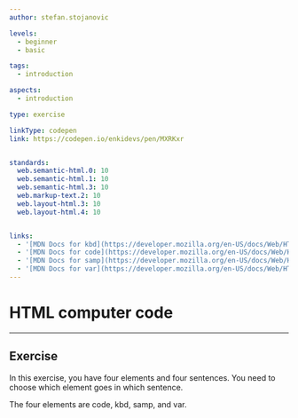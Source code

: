 ```yaml
---
author: stefan.stojanovic

levels:
  - beginner
  - basic

tags:
  - introduction

aspects:
  - introduction

type: exercise

linkType: codepen
link: https://codepen.io/enkidevs/pen/MXRKxr


standards:
  web.semantic-html.0: 10
  web.semantic-html.1: 10
  web.semantic-html.3: 10
  web.markup-text.2: 10
  web.layout-html.3: 10
  web.layout-html.4: 10


links:
  - '[MDN Docs for kbd](https://developer.mozilla.org/en-US/docs/Web/HTML/Element/kbd){website}'
  - '[MDN Docs for code](https://developer.mozilla.org/en-US/docs/Web/HTML/Element/code){documentation}'
  - '[MDN Docs for samp](https://developer.mozilla.org/en-US/docs/Web/HTML/Element/samp){website}'
  - '[MDN Docs for var](https://developer.mozilla.org/en-US/docs/Web/HTML/Element/var){website}'
---
```

# HTML computer code
---

## Exercise
In this exercise, you have four elements and four sentences. You need to choose which element goes in which sentence.

The four elements are code, kbd, samp, and var.
